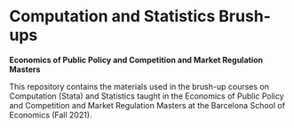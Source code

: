 # Computation and Statistics Brush-ups

**Economics of Public Policy and Competition and Market Regulation Masters**

This repository contains the materials used in the brush-up courses on Computation (Stata) and Statistics taught in the Economics of Public Policy and Competition and Market Regulation Masters at the Barcelona School of Economics (Fall 2021).
